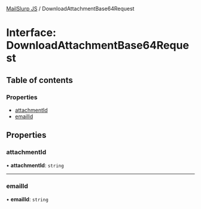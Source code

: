 [MailSlurp JS](../README.md) / DownloadAttachmentBase64Request

# Interface: DownloadAttachmentBase64Request

## Table of contents

### Properties

- [attachmentId](DownloadAttachmentBase64Request.md#attachmentid)
- [emailId](DownloadAttachmentBase64Request.md#emailid)

## Properties

### attachmentId

• **attachmentId**: `string`

___

### emailId

• **emailId**: `string`
